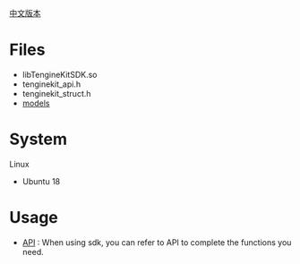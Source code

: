 [中文版本](docs/Linux_README_CN.md)

# Files
- libTengineKitSDK.so
- tenginekit_api.h
- tenginekit_struct.h
- [models](docs/Model_des.md)

# System
Linux
- Ubuntu 18

# Usage
- [API](docs/Linux_api.md) : When using sdk, you can refer to API to complete the functions you need.
